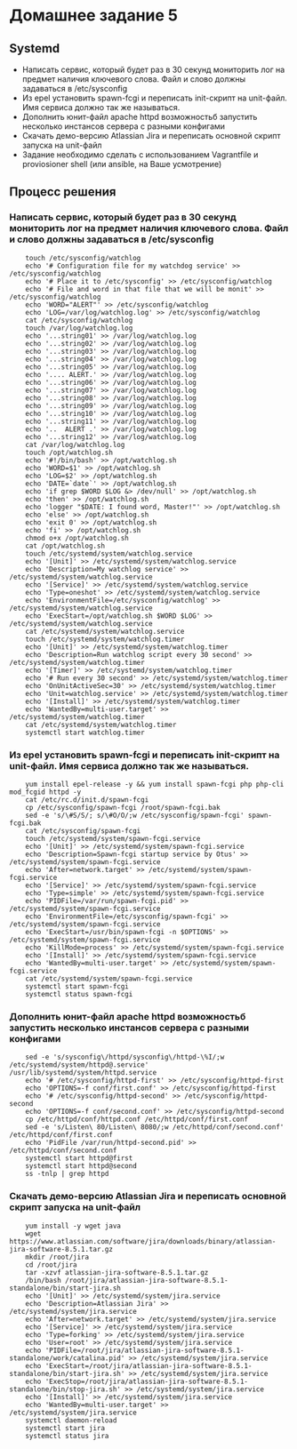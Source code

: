 # Домашнее задание 5

## Systemd

* Написать сервис, который будет раз в 30 секунд мониторить лог на предмет наличия ключевого слова. Файл и слово должны задаваться в /etc/sysconfig
* Из epel установить spawn-fcgi и переписать init-скрипт на unit-файл. Имя сервиса должно так же называться.
* Дополнить юнит-файл apache httpd возможностьб запустить несколько инстансов сервера с разными конфигами
* Скачать демо-версию Atlassian Jira и переписать основной скрипт запуска на unit-файл
* Задание необходимо сделать с использованием Vagrantfile и proviosioner shell (или ansible, на Ваше усмотрение)

## Процесс решения

### Написать сервис, который будет раз в 30 секунд мониторить лог на предмет наличия ключевого слова. Файл и слово должны задаваться в /etc/sysconfig

		touch /etc/sysconfig/watchlog
		echo '# Configuration file for my watchdog service' >> /etc/sysconfig/watchlog
		echo '# Place it to /etc/sysconfig' >> /etc/sysconfig/watchlog
		echo '# File and word in that file that we will be monit' >> /etc/sysconfig/watchlog
		echo 'WORD="ALERT"' >> /etc/sysconfig/watchlog
		echo 'LOG=/var/log/watchlog.log' >> /etc/sysconfig/watchlog
		cat /etc/sysconfig/watchlog
		touch /var/log/watchlog.log
		echo '...string01' >> /var/log/watchlog.log
		echo '...string02' >> /var/log/watchlog.log
		echo '...string03' >> /var/log/watchlog.log
		echo '...string04' >> /var/log/watchlog.log
		echo '...string05' >> /var/log/watchlog.log
		echo '.... ALERT.' >> /var/log/watchlog.log
		echo '...string06' >> /var/log/watchlog.log
		echo '...string07' >> /var/log/watchlog.log
		echo '...string08' >> /var/log/watchlog.log
		echo '...string09' >> /var/log/watchlog.log
		echo '...string10' >> /var/log/watchlog.log
		echo '...string11' >> /var/log/watchlog.log
		echo '..  ALERT .' >> /var/log/watchlog.log
		echo '...string12' >> /var/log/watchlog.log
		cat /var/log/watchlog.log
		touch /opt/watchlog.sh
		echo '#!/bin/bash' >> /opt/watchlog.sh
		echo 'WORD=$1' >> /opt/watchlog.sh
		echo 'LOG=$2' >> /opt/watchlog.sh
		echo 'DATE=`date`' >> /opt/watchlog.sh
		echo 'if grep $WORD $LOG &> /dev/null' >> /opt/watchlog.sh
		echo 'then' >> /opt/watchlog.sh
		echo 'logger "$DATE: I found word, Master!"' >> /opt/watchlog.sh
		echo 'else' >> /opt/watchlog.sh
		echo 'exit 0' >> /opt/watchlog.sh
		echo 'fi' >> /opt/watchlog.sh
		chmod o+x /opt/watchlog.sh
		cat /opt/watchlog.sh
		touch /etc/systemd/system/watchlog.service
		echo '[Unit]' >> /etc/systemd/system/watchlog.service
		echo 'Description=My watchlog service' >> /etc/systemd/system/watchlog.service
		echo '[Service]' >> /etc/systemd/system/watchlog.service
		echo 'Type=oneshot' >> /etc/systemd/system/watchlog.service
		echo 'EnvironmentFile=/etc/sysconfig/watchlog' >> /etc/systemd/system/watchlog.service
		echo 'ExecStart=/opt/watchlog.sh $WORD $LOG' >> /etc/systemd/system/watchlog.service
		cat /etc/systemd/system/watchlog.service
		touch /etc/systemd/system/watchlog.timer
		echo '[Unit]' >> /etc/systemd/system/watchlog.timer
		echo 'Description=Run watchlog script every 30 second' >> /etc/systemd/system/watchlog.timer
		echo '[Timer]' >> /etc/systemd/system/watchlog.timer
		echo '# Run every 30 second' >> /etc/systemd/system/watchlog.timer
		echo 'OnUnitActiveSec=30' >> /etc/systemd/system/watchlog.timer
		echo 'Unit=watchlog.service' >> /etc/systemd/system/watchlog.timer
		echo '[Install]' >> /etc/systemd/system/watchlog.timer
		echo 'WantedBy=multi-user.target' >> /etc/systemd/system/watchlog.timer
		cat /etc/systemd/system/watchlog.timer
		systemctl start watchlog.timer

### Из epel установить spawn-fcgi и переписать init-скрипт на unit-файл. Имя сервиса должно так же называться.

		yum install epel-release -y && yum install spawn-fcgi php php-cli mod_fcgid httpd -y
		cat /etc/rc.d/init.d/spawn-fcgi
		cp /etc/sysconfig/spawn-fcgi /root/spawn-fcgi.bak
		sed -e 's/\#S/S/; s/\#O/O/;w /etc/sysconfig/spawn-fcgi' spawn-fcgi.bak
		cat /etc/sysconfig/spawn-fcgi
		touch /etc/systemd/system/spawn-fcgi.service
		echo '[Unit]' >> /etc/systemd/system/spawn-fcgi.service
		echo 'Description=Spawn-fcgi startup service by Otus' >> /etc/systemd/system/spawn-fcgi.service
		echo 'After=network.target' >> /etc/systemd/system/spawn-fcgi.service
		echo '[Service]' >> /etc/systemd/system/spawn-fcgi.service
		echo 'Type=simple' >> /etc/systemd/system/spawn-fcgi.service
		echo 'PIDFile=/var/run/spawn-fcgi.pid' >> /etc/systemd/system/spawn-fcgi.service
		echo 'EnvironmentFile=/etc/sysconfig/spawn-fcgi' >> /etc/systemd/system/spawn-fcgi.service
		echo 'ExecStart=/usr/bin/spawn-fcgi -n $OPTIONS' >> /etc/systemd/system/spawn-fcgi.service
		echo 'KillMode=process' >> /etc/systemd/system/spawn-fcgi.service
		echo '[Install]' >> /etc/systemd/system/spawn-fcgi.service
		echo 'WantedBy=multi-user.target' >> /etc/systemd/system/spawn-fcgi.service
		cat /etc/systemd/system/spawn-fcgi.service
		systemctl start spawn-fcgi
		systemctl status spawn-fcgi

### Дополнить юнит-файл apache httpd возможностьб запустить несколько инстансов сервера с разными конфигами

		sed -e 's/sysconfig\/httpd/sysconfig\/httpd-\%I/;w /etc/systemd/system/httpd@.service' /usr/lib/systemd/system/httpd.service
		echo '# /etc/sysconfig/httpd-first' >> /etc/sysconfig/httpd-first
		echo 'OPTIONS=-f conf/first.conf' >> /etc/sysconfig/httpd-first
		echo '# /etc/sysconfig/httpd-second' >> /etc/sysconfig/httpd-second
		echo 'OPTIONS=-f conf/second.conf' >> /etc/sysconfig/httpd-second
		cp /etc/httpd/conf/httpd.conf /etc/httpd/conf/first.conf
		sed -e 's/Listen\ 80/Listen\ 8080/;w /etc/httpd/conf/second.conf' /etc/httpd/conf/first.conf
		echo 'PidFile /var/run/httpd-second.pid' >> /etc/httpd/conf/second.conf
		systemctl start httpd@first
		systemctl start httpd@second
		ss -tnlp | grep httpd


### Скачать демо-версию Atlassian Jira и переписать основной скрипт запуска на unit-файл

		yum install -y wget java
		wget https://www.atlassian.com/software/jira/downloads/binary/atlassian-jira-software-8.5.1.tar.gz
		mkdir /root/jira
		cd /root/jira
		tar -xzvf atlassian-jira-software-8.5.1.tar.gz
		/bin/bash /root/jira/atlassian-jira-software-8.5.1-standalone/bin/start-jira.sh
		echo '[Unit]' >> /etc/systemd/system/jira.service
		echo 'Description=Atlassian Jira' >> /etc/systemd/system/jira.service
		echo 'After=network.target' >> /etc/systemd/system/jira.service
		echo '[Service]' >> /etc/systemd/system/jira.service
		echo 'Type=forking' >> /etc/systemd/system/jira.service
		echo 'User=root' >> /etc/systemd/system/jira.service
		echo 'PIDFile=/root/jira/atlassian-jira-software-8.5.1-standalone/work/catalina.pid' >> /etc/systemd/system/jira.service
		echo 'ExecStart=/root/jira/atlassian-jira-software-8.5.1-standalone/bin/start-jira.sh' >> /etc/systemd/system/jira.service
		echo 'ExecStop=/root/jira/atlassian-jira-software-8.5.1-standalone/bin/stop-jira.sh' >> /etc/systemd/system/jira.service
		echo '[Install]' >> /etc/systemd/system/jira.service
		echo 'WantedBy=multi-user.target' >> /etc/systemd/system/jira.service
		systemctl daemon-reload
		systemctl start jira
		systemctl status jira
